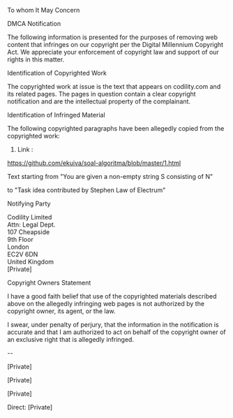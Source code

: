 To whom It May Concern

DMCA Notification

The following information is presented for the purposes of removing web
content that infringes on our copyright per the Digital Millennium
Copyright Act. We appreciate your enforcement of copyright law and support
of our rights in this matter.

Identification of Copyrighted Work

The copyrighted work at issue is the text that appears on codility.com and
its related pages. The pages in question contain a clear copyright
notification and are the intellectual property of the complainant.

Identification of Infringed Material

The following copyrighted paragraphs have been allegedly copied from the
copyrighted work:

1) Link :

https://github.com/ekuiva/soal-algoritma/blob/master/1.html

Text starting from
"You are given a non-empty string S consisting of N"

to
"Task idea contributed by Stephen Law of Electrum"

Notifying Party

Codility Limited  
Attn: Legal Dept.  
107 Cheapside  
9th Floor  
London  
EC2V 6DN  
United Kingdom  
[Private]

Copyright Owners Statement

I have a good faith belief that use of the copyrighted materials described
above on the allegedly infringing web pages is not authorized by the
copyright owner, its agent, or the law.

I swear, under penalty of perjury, that the information in the notification
is accurate and that I am authorized to act on behalf of the copyright
owner of an exclusive right that is allegedly infringed.

--

[Private]

[Private]

[Private]

Direct: [Private]
